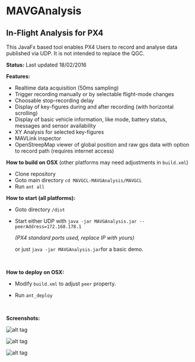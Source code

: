 # MAVGAnalysis

## In-Flight Analysis for PX4

This JavaFx based tool enables PX4 Users to record and analyse data published via UDP. It is not intended to replace the QGC.

**Status:** Last updated 18/02/2016 

**Features:**

- Realtime data acquisition (50ms sampling)
- Trigger recording manually or by selectable flight-mode changes
- Choosable stop-recording delay
- Display of  key-figures during and after recording (with horizontal scrolling)
- Display of basic vehicle information, like mode, battery status, messages and sensor availability
- XY Analysis for selected key-figures
- MAVLink inspector
- OpenStreepMap viewer of global position and raw gps data with option to record path (requires internet access)



**How to build on OSX** (other platforms may need adjustments in `build.xml`)

- Clone repository
- Goto main directory  `cd MAVGCL-MAVGAnalysis/MAVGCL`
- Run `ant all`



**How to start (all platforms):**

- Goto directory `/dist`
  
- Start either UDP with `java -jar MAVGAnalysis.jar --peerAddress=172.168.178.1`
  
   *(PX4 standard ports used, replace IP with yours)*
  
  or just `java -jar MAVGAnalysis.jar`for a basic demo.
  
  ​

**How to deploy on OSX:**

- Modify `build.xml` to adjust  `peer` property.
  
- Run `ant_deploy`
  
  ​

**Screenshots:**

![alt tag](https://raw.github.com/ecmnet/MAVGCL/MAVGAnalysis/MAVGCL/screenshot1.png)

![alt tag](https://raw.github.com/ecmnet/MAVGCL/MAVGAnalysis/MAVGCL/screenshot2.png)

![alt tag](https://raw.github.com/ecmnet/MAVGCL/MAVGAnalysis/MAVGCL/screenshot3.png)